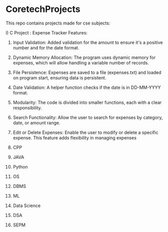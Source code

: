 # CoretechProjects
This repo contains projects made for cse subjects:

I) C
   Project : Expense Tracker
   Features:
   1) Input Validation: Added validation for the amount to ensure it's a positive number and for the date format.
   2) Dynamic Memory Allocation: The program uses dynamic memory for expenses, which will allow handling a variable number of records.
   3) File Persistence: Expenses are saved to a file (expenses.txt) and loaded on program start, ensuring data is persistent.
   4) Date Validation: A helper function checks if the date is in DD-MM-YYYY format.
   5) Modularity: The code is divided into smaller functions, each with a clear responsibility.
   6) Search Functionality: Allow the user to search for expenses by category, date, or amount range.
   7) Edit or Delete Expenses: Enable the user to modify or delete a specific expense. This feature adds flexibility in managing expenses

3) CPP

4) JAVA
5) Python
6) OS
7) DBMS
8) ML
9) Data Science
10) DSA
11) SEPM
